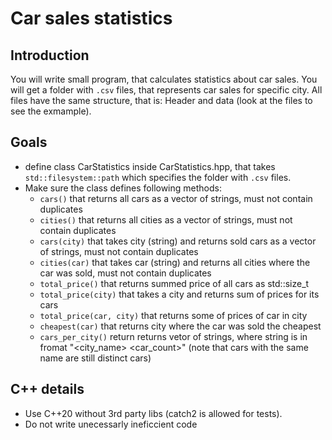# Car sales statistics

## Introduction
You will write small program, that calculates statistics about car sales. You will get a folder with `.csv` files, that represents car sales for specific city. All files have the same structure, that is: Header and data (look at the files to see the exmample).

## Goals
- define class CarStatistics inside CarStatistics.hpp, that takes `std::filesystem::path` which specifies the folder with `.csv` files.
- Make sure the class defines following methods:
    - `cars()` that returns all cars as a vector of strings, must not contain duplicates
    - `cities()` that returns all cities as a vector of strings, must not contain duplicates
    - `cars(city)` that takes city (string) and returns sold cars as a vector of strings, must not contain duplicates
    - `cities(car)` that takes car (string) and returns all cities where the car was sold, must not contain duplicates
    - `total_price()` that returns summed price of all cars as std::size_t
    - `total_price(city)` that takes a city and returns sum of prices for its cars
    - `total_price(car, city)` that returns some of prices of car in city 
    - `cheapest(car)` that returns city where the car was sold the cheapest
    - `cars_per_city()` return returns vetor of strings, where string is in fromat "<city_name> <car_count>" (note that cars with the same name are still distinct cars) 


## C++ details
- Use C++20 without 3rd party libs (catch2 is allowed for tests).
- Do not write unecessarly ineficcient code